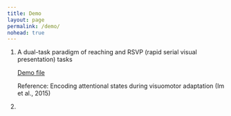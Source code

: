 ```yaml
---
title: Demo
layout: page
permalink: /demo/
nohead: true
---
```


1. A dual-task paradigm of reaching and RSVP (rapid serial visual presentation) tasks

   [Demo file](../Flash.gif)
   
   Reference: Encoding attentional states during visuomotor adaptation (Im et al., 2015)

2. 




